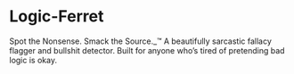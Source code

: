 # Logic-Ferret
Spot the Nonsense. Smack the Source._™  A beautifully sarcastic fallacy flagger and bullshit detector. Built for anyone who’s tired of pretending bad logic is okay.

